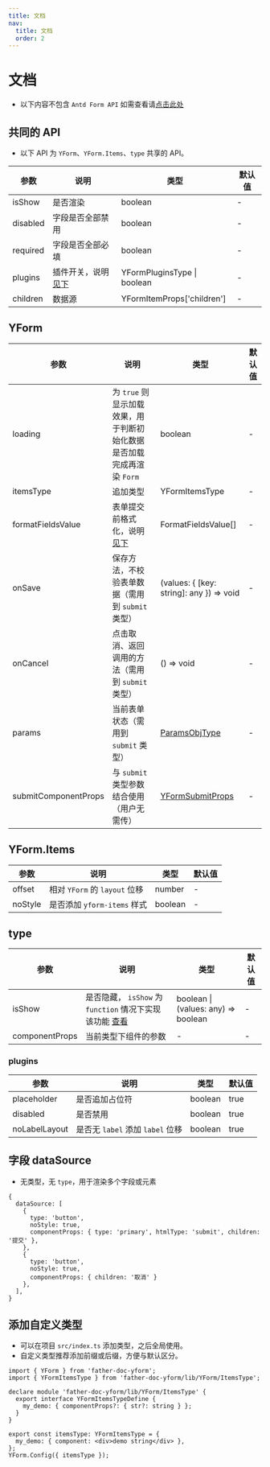 ```yaml
---
title: 文档
nav:
  title: 文档
  order: 2
---
```


# 文档

- 以下内容不包含 `Antd Form API` 如需查看请[点击此处](https://next.ant.design/components/form-cn/#API)

## 共同的 API

- 以下 API 为 `YForm`、`YForm.Items`、`type` 共享的 API。

| 参数     | 说明                           | 类型                        | 默认值 |
| -------- | ------------------------------ | --------------------------- | ------ |
| isShow   | 是否渲染                       | boolean                     | -      |
| disabled | 字段是否全部禁用               | boolean                     | -      |
| required | 字段是否全部必填               | boolean                     | -      |
| plugins  | 插件开关，说明[见下](#plugins) | YFormPluginsType \| boolean | -      |
| children | 数据源                         | YFormItemProps['children']  | -      |

## YForm

| 参数 | 说明 | 类型 | 默认值 |
| --- | --- | --- | --- |
| loading | 为 `true` 则显示加载效果，用于判断初始化数据是否加载完成再渲染 `Form` | boolean | - |
| itemsType | 追加类型 | YFormItemsType | - |
| formatFieldsValue | 表单提交前格式化，说明[见下](#formatFieldsValue) | FormatFieldsValue[] | - |
| onSave | 保存方法，不校验表单数据（需用到 `submit` 类型） | (values: { [key: string]: any }) => void | - |
| onCancel | 点击取消、返回调用的方法（需用到 `submit` 类型） | () => void | - |
| params | 当前表单状态（需用到 `submit` 类型） | <a href="/apis/hooks#paramsobjtype">ParamsObjType</a> | - |
| submitComponentProps | 与 `submit` 类型参数结合使用（用户无需传） | <a href="/types/submit#api">YFormSubmitProps</a> | - |

## YForm.Items

| 参数    | 说明                          | 类型    | 默认值 |
| ------- | ----------------------------- | ------- | ------ |
| offset  | 相对 `YForm` 的 `layout` 位移 | number  | -      |
| noStyle | 是否添加 `yform-items` 样式   | boolean | -      |

## type

| 参数 | 说明 | 类型 | 默认值 |
| --- | --- | --- | --- |
| isShow | 是否隐藏， `isShow` 为 `function` 情况下实现该功能 <a href="/examples#依赖使用">查看</a> | boolean \|(values: any) => boolean | - |
| componentProps | 当前类型下组件的参数 | - | - |

### plugins

| 参数          | 说明                             | 类型    | 默认值 |
| ------------- | -------------------------------- | ------- | ------ |
| placeholder   | 是否追加占位符                   | boolean | true   |
| disabled      | 是否禁用                         | boolean | true   |
| noLabelLayout | 是否无 `label` 添加 `label` 位移 | boolean | true   |

## 字段 dataSource

- 无类型，无 `type`，用于渲染多个字段或元素

```tsx | pure
{
  dataSource: [
    {
      type: 'button',
      noStyle: true,
      componentProps: { type: 'primary', htmlType: 'submit', children: '提交' },
    },
    {
      type: 'button',
      noStyle: true,
      componentProps: { children: '取消' }
    },
  ],
}
```

## 添加自定义类型

- 可以在项目 `src/index.ts` 添加类型，之后全局使用。
- 自定义类型推荐添加前缀或后缀，方便与默认区分。

```tsx | pure
import { YForm } from 'father-doc-yform';
import { YFormItemsType } from 'father-doc-yform/lib/YForm/ItemsType';

declare module 'father-doc-yform/lib/YForm/ItemsType' {
  export interface YFormItemsTypeDefine {
    my_demo: { componentProps?: { str?: string } };
  }
}

export const itemsType: YFormItemsType = {
  my_demo: { component: <div>demo string</div> },
};
YForm.Config({ itemsType });
```
